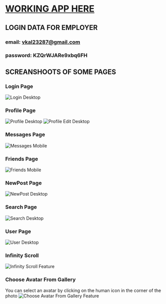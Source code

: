 # [WORKING APP HERE](https://bloodfalka.ru/social-network/profile)
LOGIN DATA FOR EMPLOYER
-----------------------
### email: vkal23287@gmail.com
### password: KZQrWJARe9xbq6FH

SCREANSHOOTS OF SOME PAGES
--------------------------
### Login Page
![Login Desktop](/git_README_img/loginDS.png)

### Profile Page
![Profile Desktop](/git_README_img/ProfileDS.png)
![Profile Edit Desktop](/git_README_img/ProfileEditDS.png)

### Messages Page
![Messages Mobile](/git_README_img/MessagesMB.png)

### Friends Page
![Friends Mobile](/git_README_img/FriendsMB.png)

### NewPost Page
![NewPost Desktop](/git_README_img/NewPostDS.png)

### Search Page
![Search Desktop](/git_README_img/SearchDS.png)

### User Page
![User Desktop](/git_README_img/UserPageDS.png)

### Infinity Scroll
![Infinity Scroll Feature](/git_README_img/InfinityScrollDS.png)

### Choose Avatar From Gallery
You can select an avatar by clicking on the human icon in the corner of the photo
![Choose Avatar From Gallery Feature](/git_README_img/ChooseAvatar.png)